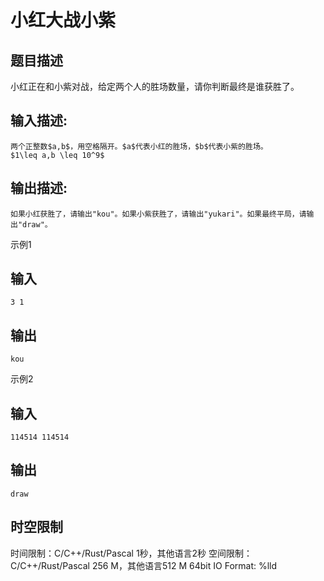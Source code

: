 # 小红大战小紫

## 题目描述

小红正在和小紫对战，给定两个人的胜场数量，请你判断最终是谁获胜了。

## 输入描述:
    
    
    两个正整数$a,b$，用空格隔开。$a$代表小红的胜场，$b$代表小紫的胜场。  
    $1\leq a,b \leq 10^9$

## 输出描述:
    
    
    如果小红获胜了，请输出"kou"。如果小紫获胜了，请输出"yukari"。如果最终平局，请输出"draw"。  
    
    
      
    

示例1 

## 输入
    
    
    3 1

## 输出
    
    
    kou

示例2 

## 输入
    
    
    114514 114514

## 输出
    
    
    draw


## 时空限制

时间限制：C/C++/Rust/Pascal 1秒，其他语言2秒
空间限制：C/C++/Rust/Pascal 256 M，其他语言512 M
64bit IO Format: %lld
